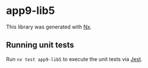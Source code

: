 # app9-lib5

This library was generated with [Nx](https://nx.dev).

## Running unit tests

Run `nx test app9-lib5` to execute the unit tests via [Jest](https://jestjs.io).
